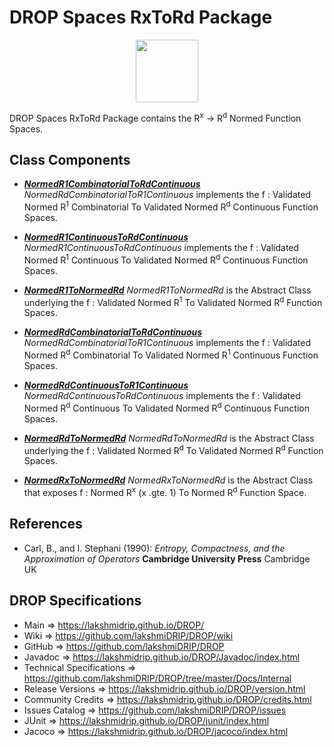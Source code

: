 # DROP Spaces RxToRd Package

<p align="center"><img src="https://github.com/lakshmiDRIP/DROP/blob/master/DRIP_Logo.gif?raw=true" width="100"></p>

DROP Spaces RxToRd Package contains the R<sup>x</sup> -> R<sup>d</sup> Normed Function Spaces.


## Class Components

 * [***NormedR1CombinatorialToRdContinuous***](https://github.com/lakshmiDRIP/DROP/tree/master/src/main/java/org/drip/spaces/rxtord/NormedR1CombinatorialToRdContinuous.java)
 <i>NormedRdCombinatorialToR1Continuous</i> implements the f : Validated Normed R<sup>1</sup> Combinatorial
 To Validated Normed R<sup>d</sup> Continuous Function Spaces.

 * [***NormedR1ContinuousToRdContinuous***](https://github.com/lakshmiDRIP/DROP/tree/master/src/main/java/org/drip/spaces/rxtord/NormedR1ContinuousToRdContinuous.java)
 <i>NormedR1ContinuousToRdContinuous</i> implements the f : Validated Normed R<sup>1</sup> Continuous To
 Validated Normed R<sup>d</sup> Continuous Function Spaces.

 * [***NormedR1ToNormedRd***](https://github.com/lakshmiDRIP/DROP/tree/master/src/main/java/org/drip/spaces/rxtord/NormedR1ToNormedRd.java)
 <i>NormedR1ToNormedRd</i> is the Abstract Class underlying the f : Validated Normed R<sup>1</sup> To
 Validated Normed R<sup>d</sup> Function Spaces.

 * [***NormedRdCombinatorialToRdContinuous***](https://github.com/lakshmiDRIP/DROP/tree/master/src/main/java/org/drip/spaces/rxtord/NormedRdCombinatorialToRdContinuous.java)
 <i>NormedRdCombinatorialToR1Continuous</i> implements the f : Validated Normed R<sup>d</sup> Combinatorial
 To Validated Normed R<sup>1</sup> Continuous Function Spaces.

 * [***NormedRdContinuousToR1Continuous***](https://github.com/lakshmiDRIP/DROP/tree/master/src/main/java/org/drip/spaces/rxtord/NormedRdContinuousToR1Continuous.java)
 <i>NormedRdContinuousToRdContinuous</i> implements the f : Validated Normed R<sup>d</sup> Continuous To
 Validated Normed R<sup>d</sup> Continuous Function Spaces.

 * [***NormedRdToNormedRd***](https://github.com/lakshmiDRIP/DROP/tree/master/src/main/java/org/drip/spaces/rxtord/NormedRdToNormedRd.java)
 <i>NormedRdToNormedRd</i> is the Abstract Class underlying the f : Validated Normed R<sup>d</sup> To
 Validated Normed R<sup>d</sup> Function Spaces.

 * [***NormedRxToNormedRd***](https://github.com/lakshmiDRIP/DROP/tree/master/src/main/java/org/drip/spaces/rxtord/NormedRxToNormedRd.java)
 <i>NormedRxToNormedRd</i> is the Abstract Class that exposes f : Normed R<sup>x</sup> (x .gte. 1) To Normed
 R<sup>d</sup> Function Space.


## References

 * Carl, B., and I. Stephani (1990): <i>Entropy, Compactness, and the Approximation of Operators</i>
 	<b>Cambridge University Press</b> Cambridge UK 


## DROP Specifications

 * Main                     => https://lakshmidrip.github.io/DROP/
 * Wiki                     => https://github.com/lakshmiDRIP/DROP/wiki
 * GitHub                   => https://github.com/lakshmiDRIP/DROP
 * Javadoc                  => https://lakshmidrip.github.io/DROP/Javadoc/index.html
 * Technical Specifications => https://github.com/lakshmiDRIP/DROP/tree/master/Docs/Internal
 * Release Versions         => https://lakshmidrip.github.io/DROP/version.html
 * Community Credits        => https://lakshmidrip.github.io/DROP/credits.html
 * Issues Catalog           => https://github.com/lakshmiDRIP/DROP/issues
 * JUnit                    => https://lakshmidrip.github.io/DROP/junit/index.html
 * Jacoco                   => https://lakshmidrip.github.io/DROP/jacoco/index.html
